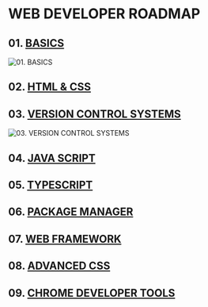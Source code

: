 # WEB DEVELOPER ROADMAP

## 01. [BASICS](docs/01-basics.md)

![01. BASICS](http://www.plantuml.com/plantuml/proxy?cache=no&src=https://raw.githubusercontent.com/mrPronin/edu-web/main/diagrams/01-basics.iuml)

## 02. [HTML & CSS](docs/02-html-css.md)

## 03. [VERSION CONTROL SYSTEMS](docs/03-vcs.md)

![03. VERSION CONTROL SYSTEMS](http://www.plantuml.com/plantuml/proxy?cache=no&src=https://raw.githubusercontent.com/mrPronin/edu-web/main/diagrams/03-vcs.iuml)

## 04. [JAVA SCRIPT](docs/04-javascript.md)

## 05. [TYPESCRIPT](docs/05-TypeScript.md)

## 06. [PACKAGE MANAGER](docs/06-Package-Managers.md)

## 07. [WEB FRAMEWORK](docs/07-Web-Framework.md)

## 08. [ADVANCED CSS](docs/08-Advanced-CSS.md)

## 09. [CHROME DEVELOPER TOOLS](docs/09-Chrome-Developer-Tools.md)
